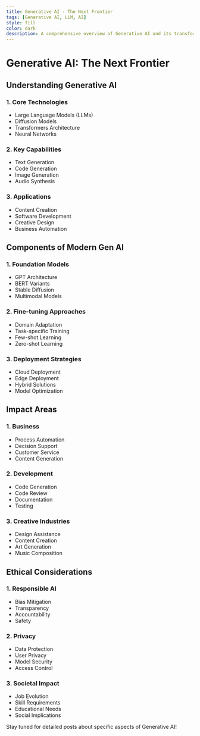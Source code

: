 ```yaml
---
title: Generative AI - The Next Frontier
tags: [Generative AI, LLM, AI]
style: fill
color: dark
description: A comprehensive overview of Generative AI and its transformative impact
---
```


# Generative AI: The Next Frontier

## Understanding Generative AI

### 1. Core Technologies
- Large Language Models (LLMs)
- Diffusion Models
- Transformers Architecture
- Neural Networks

### 2. Key Capabilities
- Text Generation
- Code Generation
- Image Generation
- Audio Synthesis

### 3. Applications
- Content Creation
- Software Development
- Creative Design
- Business Automation

## Components of Modern Gen AI

### 1. Foundation Models
- GPT Architecture
- BERT Variants
- Stable Diffusion
- Multimodal Models

### 2. Fine-tuning Approaches
- Domain Adaptation
- Task-specific Training
- Few-shot Learning
- Zero-shot Learning

### 3. Deployment Strategies
- Cloud Deployment
- Edge Deployment
- Hybrid Solutions
- Model Optimization

## Impact Areas

### 1. Business
- Process Automation
- Decision Support
- Customer Service
- Content Generation

### 2. Development
- Code Generation
- Code Review
- Documentation
- Testing

### 3. Creative Industries
- Design Assistance
- Content Creation
- Art Generation
- Music Composition

## Ethical Considerations

### 1. Responsible AI
- Bias Mitigation
- Transparency
- Accountability
- Safety

### 2. Privacy
- Data Protection
- User Privacy
- Model Security
- Access Control

### 3. Societal Impact
- Job Evolution
- Skill Requirements
- Educational Needs
- Social Implications

Stay tuned for detailed posts about specific aspects of Generative AI!
